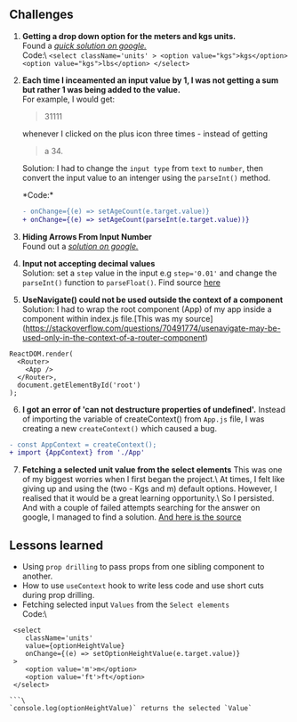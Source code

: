 
## Challenges
1. **Getting a drop down option for the meters and kgs units.**\
   Found a [*quick solution on google.*](https://educba.com/html-form-elements)\
   Code:\   ```<select className='units' >
                <option value="kgs">kgs</option>
                <option value="kgs">lbs</option>
              </select>```

2. **Each time I inceamented an input value by 1, I was not getting a sum but rather 1 was being added to the value.**\
   For example, I would get: 
   >31111 

   whenever I clicked on the plus icon three times - instead of getting 

   >a 34.  

   Solution: I had to change the `input type` from `text` to `number`, then convert the input value to an intenger using the `parseInt()` method. 

   *Code:\*  
   ```diff
   - onChange={(e) => setAgeCount(e.target.value)}
   + onChange={(e) => setAgeCount(parseInt(e.target.value))}
   ```

3. **Hiding Arrows From Input Number**\
  Found out a [*solution on google.*](https://www.w3schools.com/howto/howto_css_hide_arrow_number.asp)

4. **Input not accepting decimal values**\
   Solution: set a `step` value in the input e.g `step='0.01'` and change the `parseInt()` function to `parseFloat()`. Find source [here](https://developer.mozilla.org/en-US/docs/Web/HTML/Element/input/number)  

5. **UseNavigate() could not be used outside the context of a <Router> component**\
Solution: I had to wrap the root component (App) of my app inside a <Router> component within index.js file.\[This was my source](https://stackoverflow.com/questions/70491774/usenavigate-may-be-used-only-in-the-context-of-a-router-component)  
```
ReactDOM.render(
  <Router>
    <App />
  </Router>,
  document.getElementById('root')
);
```
6. **I got an error of 'can not destructure properties of undefined'.**
  Instead of importing the variable of createContext() from `App.js` file, I was creating a new `createContext()` which caused a bug.
  ```diff
  - const AppContext = createContext();
  + import {AppContext} from './App'
  ```

7. **Fetching a selected unit value from the select elements** 
  This was one of my biggest worries when I first began the project.\ 
  At times, I felt like giving up and using the (two - Kgs and m) default options. However, I realised that it would be a great learning opportunity.\ 
  So I persisted. And with a couple of failed attempts searching for the answer on google, I managed to find a solution. [And here is the source](https://www.pluralsight.com/guides/how-to-get-selected-value-from-a-mapped-select-input-in-react) 

  ## Lessons learned
  - Using `prop drilling` to pass props from one sibling component to another.
  - How to use `useContext` hook to write less code and use short cuts during prop drilling.
  - Fetching selected input `Values` from the `Select elements`\
  Code:\ 
  ```
   <select 
      className='units'
      value={optionHeightValue}
      onChange={(e) => setOptionHeightValue(e.target.value)}
   >
      <option value='m'>m</option>
      <option value='ft'>ft</option>
   </select>
   
  ```\
  `console.log(optionHeightValue)` returns the selected `Value`